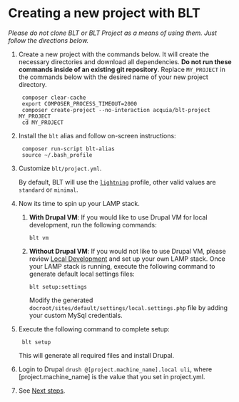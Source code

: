# Creating a new project with BLT

*Please do not clone BLT or BLT Project as a means of using them. Just follow the directions below.*

1. Create a new project with the commands below. It will create the necessary directories and download all dependencies. **Do not run these commands inside of an existing git repository**. Replace `MY_PROJECT` in the commands below with the desired name of your new project directory.

        composer clear-cache
        export COMPOSER_PROCESS_TIMEOUT=2000
        composer create-project --no-interaction acquia/blt-project MY_PROJECT
        cd MY_PROJECT

1. Install the `blt` alias and follow on-screen instructions:

        composer run-script blt-alias
        source ~/.bash_profile

1. Customize `blt/project.yml`.

    By default, BLT will use the [`lightning`](https://github.com/acquia/lightning) profile, other valid values are `standard` or `minimal`.

1. Now its time to spin up your LAMP stack.

    1. **With Drupal VM**: If you would like to use Drupal VM for local development, run the following commands:

           blt vm

    1. **Without Drupal VM**: If you would not like to use Drupal VM, please review [Local Development](http://blt.readthedocs.io/en/8.x/readme/local-development/) and set up your own LAMP stack. Once your LAMP stack is running, execute the following command to generate default local settings files:

           blt setup:settings

       Modify the generated `docroot/sites/default/settings/local.settings.php` file by adding your custom MySql credentials.

1. Execute the following command to complete setup:

        blt setup

   This will generate all required files and install Drupal.

1. Login to Drupal `drush @[project.machine_name].local uli`, where [project.machine_name] is the value that you set in project.yml.

1. See [Next steps](next-steps.md).
